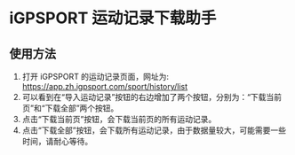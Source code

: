 # iGPSPORT 运动记录下载助手

## 使用方法

1. 打开 iGPSPORT 的运动记录页面，网址为: https://app.zh.igpsport.com/sport/history/list
2. 可以看到在“导入运动记录”按钮的右边增加了两个按钮，分别为：“下载当前页”和“下载全部”两个按钮。
3. 点击“下载当前页”按钮，会下载当前页的所有运动记录。
4. 点击“下载全部”按钮，会下载所有运动记录，由于数据量较大，可能需要一些时间，请耐心等待。

